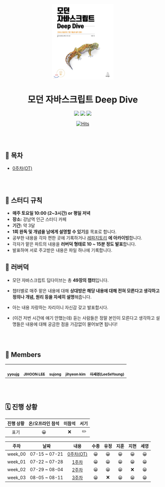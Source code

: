 <div align="center">
  <a href="https://www.yes24.com/Product/Goods/92742567">
      <img src="modernJavascript.jpeg" alt="Logo" width="200">
  </a>
  <h1>모던 자바스크립트 Deep Dive</h1>
  <div>
    <img src="https://img.shields.io/badge/%EC%A0%80%EC%9E%90-%EC%9D%B4%EC%9B%85%EB%AA%A8-e76f51?style=for-the-badge"/>
    <img src="https://img.shields.io/badge/%EC%B6%9C%ED%8C%90%EC%82%AC-%EC%9C%84%ED%82%A4%EB%B6%81%EC%8A%A4-faa307?style=for-the-badge"/>
    <img src="https://img.shields.io/badge/%EA%B8%B0%EA%B0%84-2023.07.22%20~%20-52b788?style=for-the-badge"/>

[![Hits](https://hits.seeyoufarm.com/api/count/incr/badge.svg?url=https%3A%2F%2Fgithub.com%2Fcode-bibliotheca%2Fclean-code&count_bg=%23AAB7ED&title_bg=%23555555&icon=&icon_color=%23E7E7E7&title=Visitors&edge_flat=false)](https://hits.seeyoufarm.com)
  </div>
</div>

<br/><br/>

## 📝 목차

- [0주차(OT)](https://github.com/code-bibliotheca/modern-javascript-deep-dive/blob/main/0%EC%A3%BC%EC%B0%A8/0%EC%A3%BC%EC%B0%A8.md)

<br/><br/>

## 📌 스터디 규칙

- **매주 토요일 10:00 (2~3시간) or 평일 저녁**
- **장소:** 강남역 인근 스터디 카페
- **기간:** 약 3달
- **1회 완독 및 개념을 남에게 설명할 수 있기**를 목표로 합니다.
- 공부한 내용을 각자 편한 곳에 기록하거나 <a href="https://github.com/code-bibliotheca/modern-javascript-deep-dive">레파지토리</a> **에 아카이빙**합니다.
- 각자가 맡은 파트의 내용을 **러버덕 형태로 10 ~ 15분 정도 발표**합니다.
- 발표하며 서로 주고받은 내용은 파일 하나에 기록합니다.


## 🐤 러버덕

- 모던 자바스크립트 딥다이브는 총 **49장의 챕터**입니다.
- 챕터별로 매주 맡은 내용에 대해 **상대방은 해당 내용에 대해 전혀 모른다고 생각하고 정의나 개념, 원리 등을 자세히 설명**해줍니다.
- 아는 내용 자랑하는 자리이니 자신감 갖고 발표합시다.


- (이건 저번 시간에 얘기 안했는데) 듣는 사람들은 정말 본인이 모른다고 생각하고 설명들은 내용에 대해 궁금한 점을 가감없이 물어보면 됩니다!

<br/><br/>

## 🐬 Members

<table>
  <tr>
    <td align="center"><a href="https://github.com/YoujungSon"><img src="https://avatars.githubusercontent.com/u/88040809?v=4" width="100px;" alt=""/> <br /><sub><b>yyoujg</b></sub></a><br />
    </td>
    <td align="center"><a href="https://github.com/jiji-hoon96"><img src="https://avatars.githubusercontent.com/u/94469974?v=4" width="100px;" alt=""/> <br /><sub><b>JIHOON LEE</b></sub></a><br /></td>
    <td align="center"><a href="https://github.com/bubobubobo"><img src="https://avatars.githubusercontent.com/u/58013476?v=4" width="100px;" alt=""/> <br /><sub><b>sujong</b></sub></a><br /></td>
    <td align="center"><a href="https://github.com/jihyeon-kimy"><img src="https://avatars.githubusercontent.com/u/78922001?v=4" width="100px;" alt=""/> <br /><sub><b>jihyeon kim</b></sub></a><br /></td>
    <td align="center"><a href="https://github.com/tpdud406"><img src="https://avatars.githubusercontent.com/u/95858555?v=4" width="100px;" alt=""/> <br /><sub><b>이세영(LeeSeYoung)</b></sub></a><br /></td>

  </tr>
</table>

<br/><br/>

## 🗓️ 진행 상황

| 진행 상황 | 온/오프라인 참석 | 미참석 | 서기 |
| :-------: | :--------------: | :----: | :--: |
|   표기    |        😀        |   ❌   |  ✏️  |

|  주차   |     날짜      |                                                       내용                                                       | 수종 | 유정 | 지훈 | 지현 | 세영 |
| :-----: | :-----------: | :--------------------------------------------------------------------------------------------------------------: | :--: | :--: | :--: | :--: | :--: |
| week_00 | 07-15 ~ 07-21 | [0주차(OT)](https://github.com/code-bibliotheca/modern-javascript-deep-dive/blob/main/0%EC%A3%BC%EC%B0%A8/0%EC%A3%BC%EC%B0%A8.md) |  😀  |  😀  |  😀  |  😀  |  😀  |
| week_01 | 07-22 ~ 07-28 | [1주차](https://github.com/code-bibliotheca/modern-javascript-deep-dive/tree/main/1%EC%A3%BC%EC%B0%A8) |  😀  |  😀  |  😀  |  😀  |  😀  |
| week_02 | 07-29 ~ 08-04 | [2주차](https://github.com/code-bibliotheca/modern-javascript-deep-dive/tree/main/2%EC%A3%BC%EC%B0%A8) |  😀  |  😀  |  😀  |  ❌  |  😀  |
| week_03 | 08-05 ~ 08-11 | [3주차]() |  😀  |  ❌  |  😀  |  😀  |  😀  |
